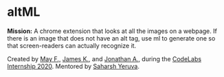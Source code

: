 # altML

**Mission:** A chrome extension that looks at all the images on a webpage. If there is an image that does not have an alt tag, use ml to generate one so that screen-readers can actually recognize it.

Created by [May F.,](https://github.com/maydonut) [James K.](https://github.com/thatrobotdev), and [Jonathan A.](https://github.com/jonny13), during the [CodeLabs Internship 2020](https://labs.codeday.org/). Mentored by [Saharsh Yeruva](https://github.com/saharshy29). 

